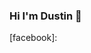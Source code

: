 ### Hi I'm Dustin 👋

<!--
**ducto489/ducto489** is a ✨ _special_ ✨ repository because its `README.md` (this file) appears on your GitHub profile.

I'm a high school student in a small city. I love reading, love Physics, love coding.

- 🏫 I teach [basic C/C++][facebook] to students wanting to experience code for their college major.
- 🔭 I’m currently working on a [Python game using pygame](https://github.com/longne123456/FirstGame).
- 🌱 I’m currently learning Data Analyst on MOOC.

Reaching me via email: `dustnn00@gmail.com `. I'm always up for interesting conversations and collaborations.

-->

[facebook]: 
